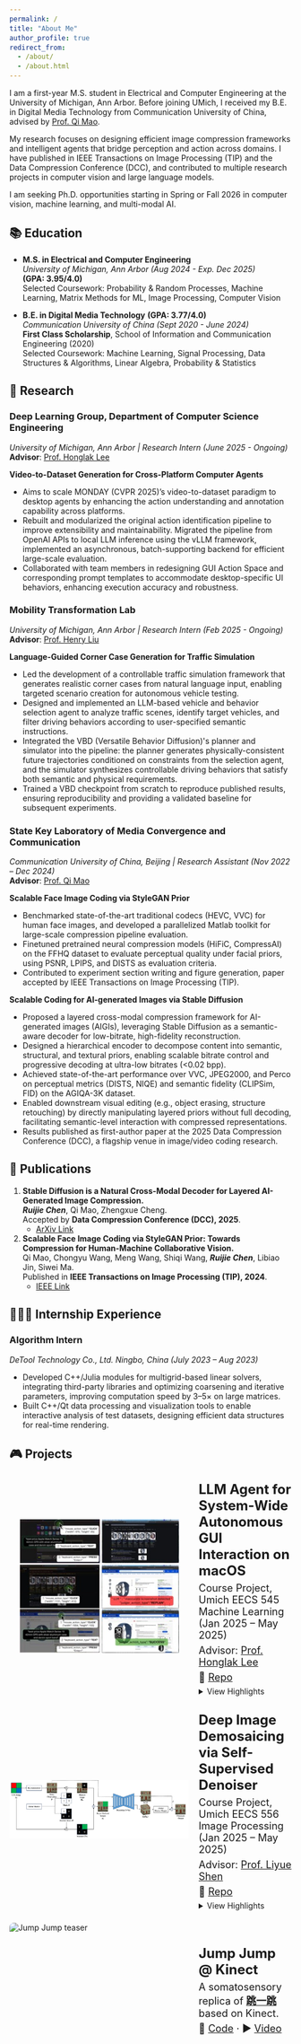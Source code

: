 ```yaml
---
permalink: /
title: "About Me"
author_profile: true
redirect_from: 
  - /about/
  - /about.html
---
```


I am a first-year M.S. student in Electrical and Computer Engineering at the University of Michigan, Ann Arbor. Before joining UMich, I received my B.E. in Digital Media Technology from Communication University of China, advised by [Prof. Qi Mao](https://sites.google.com/view/qi-mao/).

My research focuses on designing efficient image compression frameworks and intelligent agents that bridge perception and action across domains. I have published in IEEE Transactions on Image Processing (TIP) and the Data Compression Conference (DCC), and contributed to multiple research projects in computer vision and large language models. 

I am seeking Ph.D. opportunities starting in Spring or Fall 2026 in computer vision, machine learning, and multi-modal AI.


## 📚 Education  

- **M.S. in Electrical and Computer Engineering**  
  *University of Michigan, Ann Arbor (Aug 2024 - Exp. Dec 2025)*  
  **(GPA: 3.95/4.0)**  
  Selected Coursework: Probability & Random Processes, Machine Learning, Matrix Methods for ML, Image Processing, Computer Vision

- **B.E. in Digital Media Technology** **(GPA: 3.77/4.0)**  
  *Communication University of China (Sept 2020 - June 2024)*  
  **First Class Scholarship**, School of Information and Communication Engineering (2020)  
  Selected Coursework: Machine Learning, Signal Processing, Data Structures & Algorithms, Linear Algebra, Probability & Statistics

## 🔬 Research  
### Deep Learning Group, Department of Computer Science Engineering
*University of Michigan, Ann Arbor | Research Intern (June 2025 - Ongoing)*  
**Advisor**: [Prof. Honglak Lee](http://web.eecs.umich.edu/~honglak/)  

**Video-to-Dataset Generation for Cross-Platform Computer Agents**
- Aims to scale MONDAY (CVPR 2025)’s video-to-dataset paradigm to desktop agents by enhancing the action understanding and annotation capability across platforms.  
- Rebuilt and modularized the original action identification pipeline to improve extensibility and maintainability. Migrated the pipeline from OpenAI APIs to local LLM inference using the vLLM framework, implemented an asynchronous, batch-supporting backend for efficient large-scale evaluation.  
- Collaborated with team members in redesigning GUI Action Space and corresponding prompt templates to accommodate desktop-specific UI behaviors, enhancing execution accuracy and robustness.

### Mobility Transformation Lab
*University of Michigan, Ann Arbor | Research Intern (Feb 2025 - Ongoing)*  
**Advisor**: [Prof. Henry Liu](https://traffic.engin.umich.edu)

**Language-Guided Corner Case Generation for Traffic Simulation**
- Led the development of a controllable traffic simulation framework that generates realistic corner cases from natural language input, enabling targeted scenario creation for autonomous vehicle testing.  
- Designed and implemented an LLM-based vehicle and behavior selection agent to analyze traffic scenes, identify target vehicles, and filter driving behaviors according to user-specified semantic instructions.  
- Integrated the VBD (Versatile Behavior Diffusion)'s planner and simulator into the pipeline: the planner generates physically-consistent future trajectories conditioned on constraints from the selection agent, and the simulator synthesizes controllable driving behaviors that satisfy both semantic and physical requirements.  
- Trained a VBD checkpoint from scratch to reproduce published results, ensuring reproducibility and providing a validated baseline for subsequent experiments.

### State Key Laboratory of Media Convergence and Communication
*Communication University of China, Beijing | Research Assistant (Nov 2022 – Dec 2024)*  
**Advisor**: [Prof. Qi Mao](https://sites.google.com/view/qi-mao/)  

**Scalable Face Image Coding via StyleGAN Prior**
- Benchmarked state-of-the-art traditional codecs (HEVC, VVC) for human face images, and developed a parallelized Matlab toolkit for large-scale compression pipeline evaluation.  
- Finetuned pretrained neural compression models (HiFiC, CompressAI) on the FFHQ dataset to evaluate perceptual quality under facial priors, using PSNR, LPIPS, and DISTS as evaluation criteria.  
- Contributed to experiment section writing and figure generation, paper accepted by IEEE Transactions on Image Processing (TIP).  

**Scalable Coding for AI-generated Images via Stable Diffusion**
- Proposed a layered cross-modal compression framework for AI-generated images (AIGIs), leveraging Stable Diffusion as a semantic-aware decoder for low-bitrate, high-fidelity reconstruction.  
- Designed a hierarchical encoder to decompose content into semantic, structural, and textural priors, enabling scalable bitrate control and progressive decoding at ultra-low bitrates (<0.02 bpp).  
- Achieved state-of-the-art performance over VVC, JPEG2000, and Perco on perceptual metrics (DISTS, NIQE) and semantic fidelity (CLIPSim, FID) on the AGIQA-3K dataset.  
- Enabled downstream visual editing (e.g., object erasing, structure retouching) by directly manipulating layered priors without full decoding, facilitating semantic-level interaction with compressed representations.  
- Results published as first-author paper at the 2025 Data Compression Conference (DCC), a flagship venue in image/video coding research.

## 📝 Publications  

1. **Stable Diffusion is a Natural Cross-Modal Decoder for Layered AI-Generated Image Compression.**  
   ***Ruijie Chen***, Qi Mao, Zhengxue Cheng.  
   Accepted by **Data Compression Conference (DCC), 2025**.  
   - [ArXiv Link](https://arxiv.org/abs/2412.12982)  
2. **Scalable Face Image Coding via StyleGAN Prior: Towards Compression for Human-Machine Collaborative Vision.**  
   Qi Mao, Chongyu Wang, Meng Wang, Shiqi Wang, ***Ruijie Chen***, Libiao Jin, Siwei Ma.  
   Published in **IEEE Transactions on Image Processing (TIP), 2024**.  
   - [IEEE Link](https://ieeexplore.ieee.org/document/10372532)  

## 🧑🏻‍💻 Internship Experience  
### Algorithm Intern
*DeTool Technology Co., Ltd. Ningbo, China (July 2023 – Aug 2023)*  
- Developed C++/Julia modules for multigrid-based linear solvers, integrating third-party libraries and optimizing coarsening and iterative parameters, improving computation speed by 3–5× on large matrices.  
- Built C++/Qt data processing and visualization tools to enable interactive analysis of test datasets, designing efficient data structures for real-time rendering.

## 🎮 Projects
<style>
/* ---- Project cards: split into TOP (image + summary) and BOTTOM (details) ---- */
.project-card { 
  margin: 22px 0; 
  border: none; 
}
.project-top {
  display: grid;
  grid-template-columns: minmax(220px, 320px) 1fr; /* left image column, right text column */
  gap: 18px;
  align-items: center; /* avoid image being stretched vertically */
}
.project-image {
  width: 100%;
  height: 240px;            /* fixed visual height so it never compresses when details expand */
  object-fit: contain;        /* keep aspect ratio, crop if needed */
  border-radius: 8px;
}
.project-content h3 {
  margin: 6px 0 6px 0;
  font-size: 24px;
}
.project-content p {
  margin: 6px 0;
  font-size: 18px;
}
/* Bottom section (collapsible) spans full width BELOW the top block */
.project-bottom {
  margin-top: 8px;
}
.project-bottom details {
  border-left: 3px solid #e0e0e0;
  padding-left: 12px;
}
.project-bottom summary {
  font-size: 18px;
  cursor: pointer;
  font-weight: 700;
}
.project-bottom ul {
  font-size: 18px;
  margin: 8px 0 0 18px;
}
@media (max-width: 640px) {
  .project-top { grid-template-columns: 1fr; }
  .project-image { height: 200px; }
}
</style>

<!-- Project 2 -->
<div class="project-card">
  <div class="project-top">
    <img class="project-image" src="../teaser_images/a11ys.jpeg" alt="macOS GUI Agent teaser" />
    <div class="project-content">
      <h3>LLM Agent for System-Wide Autonomous GUI Interaction on macOS</h3>
      <p>Course Project, Umich EECS 545 Machine Learning (Jan 2025 – May 2025)</p>
      <p>Advisor: <a href="http://web.eecs.umich.edu/~honglak/" target="_blank">Prof. Honglak Lee</a></p>
      <p>💾 <a href="https://github.com/deoxyribonucleic-acid/A11Y_GUI_Agent" target="_blank">Repo</a></p>
      <details>
        <summary>View Highlights</summary>
        <ul>
          <li>Conceived and led the development of a multimodal LLM agent for autonomous GUI interaction on macOS, enabling system-wide control via simulated mouse and keyboard actions.</li>
          <li>Utilized the macOS Accessibility API to extract structured GUI trees and designed a hybrid GUI representation that fuses accessibility structures with segmented screenshots for precise visual-language grounding.</li>
          <li>Implemented a complete agent framework—including GUI extractor, multimodal prompt construction, task memory, and execution loop—integrating GPT-4o as the reasoning backend with tailored prompt engineering for robust planning, execution, and correction.</li>
          <li>Achieved 52.7% exact-click accuracy and 114.6 px average error on Mind2Web, outperforming ScreenAgent baseline; managed codebase architecture, sprint planning, and mentored teammates in experimental design and benchmark evaluation.</li>
        </ul>
      </details>
    </div>
  </div>
</div>

<!-- Project 3 -->
<div class="project-card">
  <div class="project-top">
    <img class="project-image" src="../teaser_images/selfsup.png" alt="Demosaicing project teaser" />
    <div class="project-content">
      <h3>Deep Image Demosaicing via Self-Supervised Denoiser</h3>
      <p>Course Project, Umich EECS 556 Image Processing (Jan 2025 – May 2025)</p>
      <p>Advisor: <a href="https://liyueshen.engin.umich.edu" target="_blank">Prof. Liyue Shen</a></p>
      <p>💾 <a href="https://github.com/deoxyribonucleic-acid/SelfSup_DeBayer" target="_blank">Repo</a></p>
      <details>
        <summary>View Highlights</summary>
        <ul>
          <li>Proposed and led the design of a fully self-supervised image demosaicing pipeline based on an interpolation–denoising formulation.</li>
          <li>Implemented the full training pipeline from scratch using a Blind2Unblind-inspired self-supervised denoising U-Net, eliminating the need for ground-truth RGB labels.</li>
          <li>Enhanced reconstruction quality by integrating a high-quality interpolator and designing a Pixel-wise Bayer Value Restoration module for preserving CFA ground truth.</li>
          <li>Trained on over 43K ImageNet images and evaluated on Kodak24, BSD300, and Set14 datasets, achieving near-lossless perceptual quality as measured by LPIPS and DISTS.</li>
        </ul>
      </details>
    </div>
  </div>
</div>

<!-- Project 1 -->
<div class="project-card">
  <div class="project-top">
    <img class="project-image" src="../teaser_images/328.gif" alt="Jump Jump teaser" />
    <div class="project-content">
      <h3>Jump Jump @ Kinect</h3>
      <p>A somatosensory replica of <strong><a href="https://zh.wikipedia.org/wiki/%E8%B7%B3%E4%B8%80%E8%B7%B3" target="_blank">跳一跳</a></strong> based on Kinect.</p>
      <p>💾 <a href="https://github.com/deoxyribonucleic-acid/Kinect-JumpJump" target="_blank">Code</a> · ▶️ <a href="https://github.com/user-attachments/assets/d8453c23-ac9d-4afa-8766-b3edb803c07c">Video</a></p>
    </div>
  </div>
</div>
